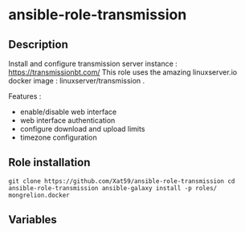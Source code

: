 # ansible-role-transmission
## Description
Install and configure transmission server instance : https://transmissionbt.com/
This role uses the amazing linuxserver.io docker image : linuxserver/transmission .

Features :
 - enable/disable web interface
 - web interface authentication
 - configure download and upload limits
 - timezone configuration

## Role installation
`git clone https://github.com/Xat59/ansible-role-transmission
cd ansible-role-transmission
ansible-galaxy install -p roles/ mongrelion.docker`

## Variables

